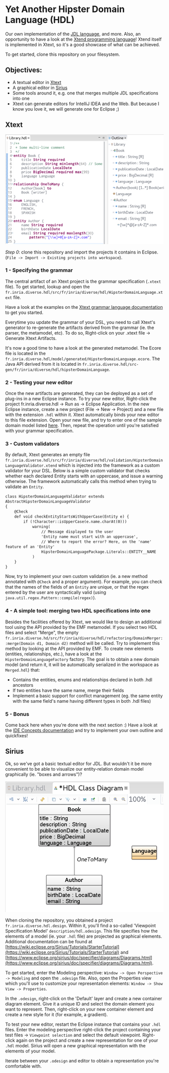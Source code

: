 # Yet Another Hipster Domain Language (HDL)

Our own implementation of the [JDL language](https://jhipster.github.io/jhipster-uml/#jdl), and more. Also, an opportunity to have a look at the [Xtend programming language](http://xtend-lang.org/)! Xtend itself is implemented in Xtext, so it's a good showcase of what can be achieved.

To get started, clone this repository on your filesystem.

## Objectives:
- A textual editor in [Xtext](http://www.eclipse.org/Xtext/)
- A graphical editor in [Sirius](https://eclipse.org/sirius/)
- Some tools around it, e.g. one that merges multiple JDL specifications into one
- Xtext can generate editors for IntelliJ IDEA and the Web. But because I know you love it, we will generate one for Eclipse ;)

## Xtext

![screen1](hdl.png)

*Step 0*: clone this repository and import the projects it contains in Eclipse. (`File -> Import -> Existing projects into workspace`).

### 1 - Specifying the grammar
The central artifact of an Xtext project is the grammar specification (`.xtext` file). To get started, lookup and open the `fr.inria.diverse.hdl/src/fr/inria/diverse/hdl/HipsterDomainLanguage.xtext` file.

Have a look at the examples on the [Xtext grammar language documentation](http://www.eclipse.org/Xtext/documentation/301_grammarlanguage.html) to get you started.

Everytime you update the grammar of your DSL, you need to call Xtext's generator to re-generate the artifacts derived from the grammar (ie. the parser, the metamodel, etc). To do so, Right-click on your .xtext file -> Generate Xtext Artifacts.

It's now a good time to have a look at the generated metamodel. The Ecore file is located in the `fr.inria.diverse.hdl/model/generated/HipsterDomainLanguage.ecore`. The Java API derived from it is located in `fr.inria.diverse.hdl/src-gen/fr/inria/diverse/hdl/hipsterDomainLanguage`.

### 2 - Testing your new editor
Once the new artifacts are generated, they can be deployed as a set of plug-ins in a new Eclipse instance. To try your new editor, Right-click the project fr.inria.diverse.hdl -> Run as -> Eclipse Application. In the new Eclipse instance, create a new project (File  -> New -> Project) and a new file with the extension `.hdl` within it. Xtext automatically binds your new editor to this file extension. Open your new file, and try to enter one of the sample domain model listed [here](http://jhipster.github.io/jhipster_uml.html#jdl). Then, repeat the operation until you're satisfied with your grammar specification.

### 3 - Custom validators
By default, Xtext generates an empty file `fr.inria.diverse.hdl/src/fr/inria/diverse/hdl/validation/HipsterDomainLanguageValidator.xtend` which is injected into the framework as a custom validator for your DSL. Below is a simple custom validator that checks whether each declared Entity starts with an uppercase, and issue a warning otherwise. The framework automatically calls this method when trying to validate an `Entity`.

```
class HipsterDomainLanguageValidator extends AbstractHipsterDomainLanguageValidator
{
	@Check
	def void checkEntityStartsWithUpperCase(Entity e) {
		if (!Character::isUpperCase(e.name.charAt(0)))
			warning(
				// Message displayed to the user
				'Entity name must start with an uppercase',
				// Where to report the error? Here, on the 'name' feature of an 'Entity'
				HipsterDomainLanguagePackage.Literals::ENTITY__NAME
			)
	}
}
```

Now, try to implement your own custom validation (ie. a new method annotated with `@Check` and a proper argument). For example, you can check that the names of the fields of an `Entity` are unique, or that the regex entered by the user are syntactically valid (using `java.util.regex.Pattern::compile(regex)`).

### 4 - A simple tool: merging two HDL specifications into one
Besides the facilities offered by Xtext, we would like to design an additional tool using the API provided by the EMF metamodel. If you select two HDL files and select "Merge", the empty `fr.inria.diverse.hd/src/fr/inria/diverse/hdl/refactoring/DomainMerger::merge(Domain d1, Domain d2)` method will be called. Try to implement this method by looking at the API provided by EMF. To create new elements (entities, relationships, etc.), have a look at the `HipsterDomainLanguageFactory` factory. The goal is to obtain a new domain model (and return it, it will be automatically serialized in the workspace as `Merged.hdl`) that:

- Contains the entities, enums and relationships declared in both .hdl ancestors
- If two entities have the same name, merge their fields
- Implement a basic support for conflict management (eg. the same entity with the same field's name having different types in both .hdl files)

### 5 - Bonus
Come back here when you're done with the next section :) Have a look at the [IDE Concepts documentation](https://eclipse.org/Xtext/documentation/304_ide_concepts.html) and try to implement your own outline and quickfixes!

## Sirius
Ok, so we've got a basic textual editor for JDL. But wouldn't it be more convenient to be able to visualize our entity-relation domain model graphically (ie. "boxes and arrows")?

![screen2](sirius.png) 

When cloning the repository, you obtained a project `fr.inria.diverse.hdl.design`. Within it, you'll find a so-called 'Viewpoint Specification Model' `description/hdl.odesign`. This file specifies how the elements of a model (ie. your `.hdl` file) are projected as graphical elements. Additional documentation can be found at [https://wiki.eclipse.org/Sirius/Tutorials/StarterTutorial](https://wiki.eclipse.org/Sirius/Tutorials/StarterTutorial) and [https://www.eclipse.org/sirius/doc/specifier/diagrams/Diagrams.html](https://www.eclipse.org/sirius/doc/specifier/diagrams/Diagrams.html).

To get started, enter the Modeling perspective: `Window -> Open Perspective -> Modeling` and open the `.odesign` file. Also, open the Properties view which you'll use to customize your representation elements: `Window -> Show View -> Properties`.

In the `.odesign`, right-click on the 'Default' layer and create a new container diagram element. Give it a unique ID and select the domain element you want to represent. Then, right-click on your new container element and create a new style for it (for example, a gradient).

To test your new editor, restart the Eclipse instance that contains your `.hdl` files. Enter the modeling perspective right-click the project containing your test files -> `Viewpoint selection` and select the default viewpoint. Right-click again on the project and create a new representation for one of your `.hdl` model. Sirius will open a new graphical representation with the elements of your model.

Iterate between your `.odesign` and editor to obtain a representation you're comfortable with.
